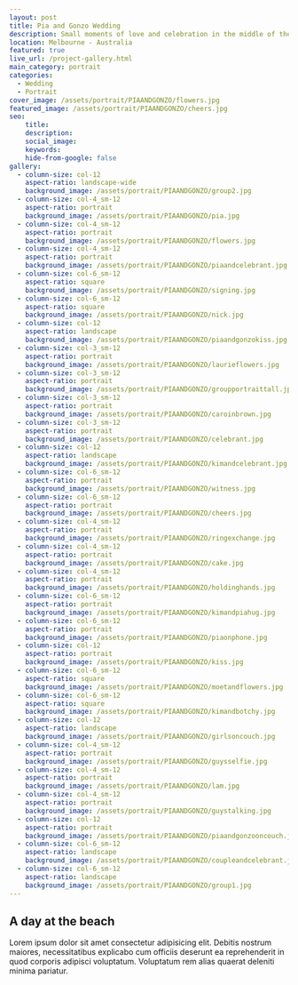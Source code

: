 ```yaml
---
layout: post
title: Pia and Gonzo Wedding
description: Small moments of love and celebration in the middle of the longest lockdown in the world
location: Melbourne - Australia
featured: true
live_url: /project-gallery.html
main_category: portrait
categories:
  - Wedding
  - Portrait
cover_image: /assets/portrait/PIAANDGONZO/flowers.jpg
featured_image: /assets/portrait/PIAANDGONZO/cheers.jpg
seo:
    title:
    description:
    social_image:
    keywords:
    hide-from-google: false
gallery:
  - column-size: col-12
    aspect-ratio: landscape-wide
    background_image: /assets/portrait/PIAANDGONZO/group2.jpg
  - column-size: col-4_sm-12
    aspect-ratio: portrait
    background_image: /assets/portrait/PIAANDGONZO/pia.jpg
  - column-size: col-4_sm-12
    aspect-ratio: portrait
    background_image: /assets/portrait/PIAANDGONZO/flowers.jpg
  - column-size: col-4_sm-12
    aspect-ratio: portrait
    background_image: /assets/portrait/PIAANDGONZO/piaandcelebrant.jpg
  - column-size: col-6_sm-12
    aspect-ratio: square
    background_image: /assets/portrait/PIAANDGONZO/signing.jpg
  - column-size: col-6_sm-12
    aspect-ratio: square
    background_image: /assets/portrait/PIAANDGONZO/nick.jpg
  - column-size: col-12
    aspect-ratio: landscape
    background_image: /assets/portrait/PIAANDGONZO/piaandgonzokiss.jpg
  - column-size: col-3_sm-12
    aspect-ratio: portrait
    background_image: /assets/portrait/PIAANDGONZO/laurieflowers.jpg
  - column-size: col-3_sm-12
    aspect-ratio: portrait
    background_image: /assets/portrait/PIAANDGONZO/groupportraittall.jpg
  - column-size: col-3_sm-12
    aspect-ratio: portrait
    background_image: /assets/portrait/PIAANDGONZO/caroinbrown.jpg
  - column-size: col-3_sm-12
    aspect-ratio: portrait
    background_image: /assets/portrait/PIAANDGONZO/celebrant.jpg
  - column-size: col-12
    aspect-ratio: landscape
    background_image: /assets/portrait/PIAANDGONZO/kimandcelebrant.jpg
  - column-size: col-6_sm-12
    aspect-ratio: portrait
    background_image: /assets/portrait/PIAANDGONZO/witness.jpg
  - column-size: col-6_sm-12
    aspect-ratio: portrait
    background_image: /assets/portrait/PIAANDGONZO/cheers.jpg
  - column-size: col-4_sm-12
    aspect-ratio: portrait
    background_image: /assets/portrait/PIAANDGONZO/ringexchange.jpg
  - column-size: col-4_sm-12
    aspect-ratio: portrait
    background_image: /assets/portrait/PIAANDGONZO/cake.jpg
  - column-size: col-4_sm-12
    aspect-ratio: portrait
    background_image: /assets/portrait/PIAANDGONZO/holdinghands.jpg
  - column-size: col-6_sm-12
    aspect-ratio: portrait
    background_image: /assets/portrait/PIAANDGONZO/kimandpiahug.jpg
  - column-size: col-6_sm-12
    aspect-ratio: portrait
    background_image: /assets/portrait/PIAANDGONZO/piaonphone.jpg
  - column-size: col-12
    aspect-ratio: portrait
    background_image: /assets/portrait/PIAANDGONZO/kiss.jpg
  - column-size: col-6_sm-12
    aspect-ratio: square
    background_image: /assets/portrait/PIAANDGONZO/moetandflowers.jpg
  - column-size: col-6_sm-12
    aspect-ratio: square
    background_image: /assets/portrait/PIAANDGONZO/kimandbotchy.jpg
  - column-size: col-12
    aspect-ratio: landscape
    background_image: /assets/portrait/PIAANDGONZO/girlsoncouch.jpg
  - column-size: col-4_sm-12
    aspect-ratio: portrait
    background_image: /assets/portrait/PIAANDGONZO/guysselfie.jpg
  - column-size: col-4_sm-12
    aspect-ratio: portrait
    background_image: /assets/portrait/PIAANDGONZO/lam.jpg
  - column-size: col-4_sm-12
    aspect-ratio: portrait
    background_image: /assets/portrait/PIAANDGONZO/guystalking.jpg
  - column-size: col-12
    aspect-ratio: portrait
    background_image: /assets/portrait/PIAANDGONZO/piaandgonzooncouch.jpg
  - column-size: col-6_sm-12
    aspect-ratio: landscape
    background_image: /assets/portrait/PIAANDGONZO/coupleandcelebrant.jpg
  - column-size: col-6_sm-12
    aspect-ratio: landscape
    background_image: /assets/portrait/PIAANDGONZO/group1.jpg
---
```



## A day at the beach

Lorem ipsum dolor sit amet consectetur adipisicing elit. Debitis nostrum maiores, necessitatibus explicabo cum officiis deserunt ea reprehenderit in quod corporis adipisci voluptatum. Voluptatum rem alias quaerat deleniti minima pariatur.
